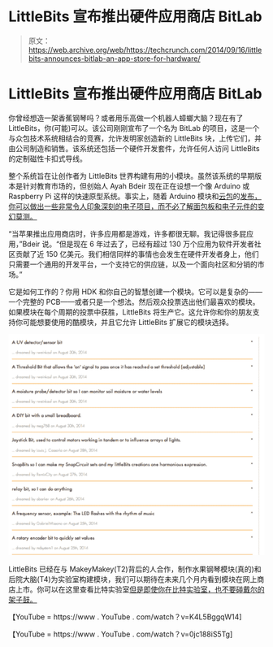 # LittleBits 宣布推出硬件应用商店 BitLab 

> 原文：<https://web.archive.org/web/https://techcrunch.com/2014/09/16/littlebits-announces-bitlab-an-app-store-for-hardware/>

# LittleBits 宣布推出硬件应用商店 BitLab

你曾经想造一架香蕉钢琴吗？或者用乐高做一个机器人蟑螂大脑？现在有了 LittleBits，你(可能)可以。该公司刚刚宣布了一个名为 BitLab 的项目，这是一个与众包技术系统相结合的竞赛，允许发明家创造新的 LittleBits 块，上传它们，并由公司制造和销售。该系统还包括一个硬件开发套件，允许任何人访问 LittleBits 的定制磁性卡扣式导线。

整个系统旨在让创作者为 LittleBits 世界构建有用的小模块。虽然该系统的早期版本是针对教育市场的，但创始人 Ayah Bdeir 现在正在设想一个像 Arduino 或 Raspberry Pi 这样的快速原型系统。事实上，随着 Arduino 模块和[云包](https://web.archive.org/web/20221007054858/http://littlebits.cc/bundles/cloud-starter-bundle)的[发布，你可以做出一些非常令人印象深刻的电子项目，而不必了解面包板和电子元件的变幻莫测。](https://web.archive.org/web/20221007054858/http://littlebits.cc/bits/arduino)

“当苹果推出应用商店时，许多应用都是游戏，许多都很无聊。我记得很多屁应用，”Bdeir 说。“但是现在 6 年过去了，已经有超过 130 万个应用为软件开发者社区贡献了近 150 亿美元。我们相信同样的事情也会发生在硬件开发者身上，他们只需要一个通用的开发平台，一个支持它的供应链，以及一个面向社区和分销的市场。”

它是如何工作的？你用 HDK 和你自己的智慧创建一个模块。它可以是复杂的——一个完整的 PCB——或者只是一个想法。然后观众投票选出他们最喜欢的模块。如果模块在每个周期的投票中获胜，LittleBits 将生产它。这允许你和你的朋友支持你可能想要使用的酷模块，并且它允许 LittleBits 扩展它的模块选择。

![Screen Shot 2014-09-16 at 1.49.04 PM](img/e5bb5db828632d140b6cc2a62df931f2.png)

LittleBits 已经在与 MakeyMakey(T2)背后的人合作，制作水果钢琴模块(真的)和后院大脑(T4)为实验室构建模块，我们可以期待在未来几个月内看到模块在网上商店上市。你可以在这里查看比特实验室[但是即使你在比特实验室，也不要碰戴尔的架子鼓。](https://web.archive.org/web/20221007054858/http://littlebits.cc/bitlab)

【YouTube = https://www . YouTube . com/watch？v=K4L5BggqW14]

【YouTube = https://www . YouTube . com/watch？v=0jc188iS5Tg]